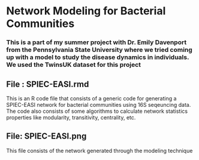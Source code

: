 # Network Modeling for Bacterial Communities

### This is a part of my summer project with Dr. Emily Davenport from the Pennsylvania State University where we tried coming up with a model to study the disease dynamics in individuals. We used the TwinsUK dataset for this project

## File : SPIEC-EASI.rmd 
This is an R code file that consists of a generic code for generating a SPIEC-EASI network for bacterial communities using 16S seqeuncing data. The code also consists of some algorithms to calculate network statistics properties like modularity, transitivity, centrality, etc.

## File: SPIEC-EASI.png
This file consists of the network generated through the modeling technique
